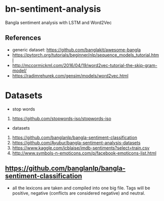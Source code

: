 # bn-sentiment-analysis
Bangla sentiment analysis with LSTM and Word2Vec


## References
- generic dataset: https://github.com/banglakit/awesome-bangla
- https://pytorch.org/tutorials/beginner/nlp/sequence_models_tutorial.html
- http://mccormickml.com/2016/04/19/word2vec-tutorial-the-skip-gram-model/
- https://radimrehurek.com/gensim/models/word2vec.html

# Datasets
- stop words
1. https://github.com/stopwords-iso/stopwords-iso
- datasets
1. https://github.com/banglanlp/bangla-sentiment-classification
2. https://github.com/Ayubur/bangla-sentiment-analysis-datasets
3. https://www.kaggle.com/jcblaise/imdb-sentiments?select=train.csv
4. http://www.symbols-n-emoticons.com/p/facebook-emoticons-list.html


## https://github.com/banglanlp/bangla-sentiment-classification
- all the lexicons are taken and compiled into one big file. Tags will be positive, negative (conflicts are considered negative) and neutral.
